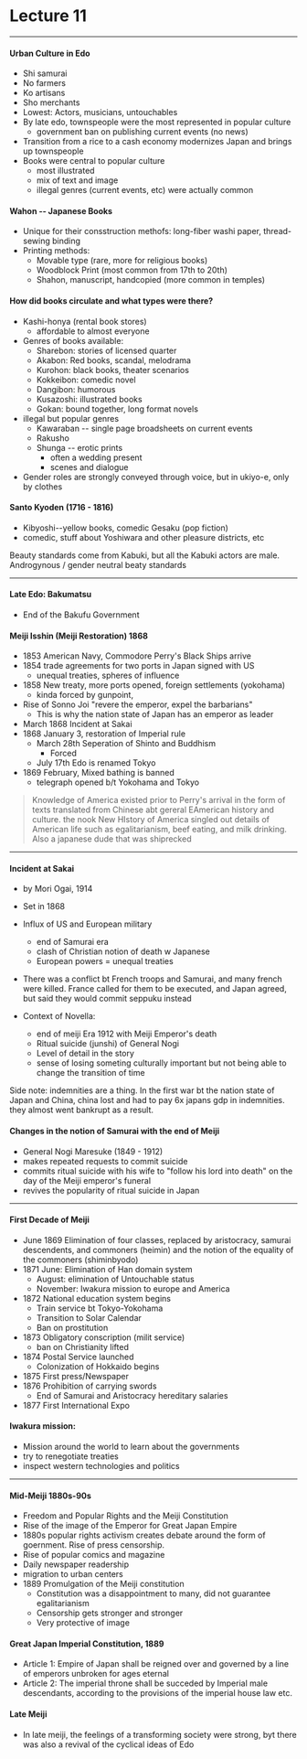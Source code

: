 <h1>Lecture 11</h1>

---

<h4>Urban Culture in Edo</h4>

  * Shi samurai
  * No farmers
  * Ko artisans
  * Sho merchants
  * Lowest: Actors, musicians, untouchables
  * By late edo, townspeople were the most represented in popular culture
      - government ban on publishing current events (no news)
  * Transition from a rice to a cash economy modernizes Japan and brings up townspeople
  * Books were central to popular culture
      - most illustrated
      - mix of text and image
      - illegal genres (current events, etc) were actually common

<h4>Wahon -- Japanese Books</h4>

  * Unique for their consstruction methofs: long-fiber washi paper, thread-sewing binding
  * Printing methods:
      - Movable type (rare, more for religious books)
      - Woodblock Print (most common from 17th to 20th)
      - Shahon, manuscript, handcopied (more common in temples)

<h4>How did books circulate and what types were there?</h4>

  * Kashi-honya (rental book stores)
      - affordable to almost everyone
  * Genres of books available:
      - Sharebon: stories of licensed quarter
      - Akabon: Red books, scandal, melodrama
      - Kurohon: black books, theater scenarios
      - Kokkeibon: comedic novel
      - Dangibon: humorous
      - Kusazoshi: illustrated books
      - Gokan: bound together, long format novels
  * illegal but popular genres
      - Kawaraban -- single page broadsheets on current events
      - Rakusho
      - Shunga -- erotic prints
          + often a wedding present
          + scenes and dialogue
  * Gender roles are strongly conveyed through voice, but in ukiyo-e, only by clothes


<h4>Santo Kyoden (1716 - 1816)</h4>

  * Kibyoshi--yellow books, comedic Gesaku (pop fiction)
  * comedic, stuff about Yoshiwara and other pleasure districts, etc

Beauty standards come from Kabuki, but all the Kabuki actors are male.
Androgynous / gender neutral beaty standards

---

<h4>Late Edo: Bakumatsu</h4>

   * End of the Bakufu Government

<h4>Meiji Isshin (Meiji Restoration) 1868</h4>

  * 1853 American Navy, Commodore Perry's Black Ships arrive
  * 1854 trade agreements for two ports in Japan signed with US
      - unequal treaties, spheres of influence
  * 1858 New treaty, more ports opened, foreign settlements (yokohama)
      - kinda forced by gunpoint, 
  * Rise of Sonno Joi "revere the emperor, expel the barbarians" 
      - This is why the nation state of Japan has an emperor as leader
  * March 1868 Incident at Sakai
  * 1868 January 3, restoration of Imperial rule
      - March 28th Seperation of Shinto and Buddhism
          + Forced
      - July 17th Edo is renamed Tokyo
  * 1869 February, Mixed bathing is banned
      - telegraph opened b/t Yokohama and Tokyo


>Knowledge of America existed prior to Perry's arrival in the form of texts translated from Chinese abt gereral EAmerican history and culture.
the nook New HIstory of America singled out details of American life such as egalitarianism, beef eating, and milk drinking. Also a japanese dude that was shiprecked

---

<h4>Incident at Sakai</h4>

  * by Mori Ogai, 1914
  * Set in 1868
  * Influx of US and European military
      - end of Samurai era
      - clash of Christian notion of death w Japanese
      - European powers = unequal treaties
  * There was a conflict bt French troops and Samurai, and many french were killed. France called for them to be executed, and Japan agreed, but said they would commit seppuku instead

  * Context of Novella:
      - end of meiji Era 1912 with Meiji Emperor's death
      - Ritual suicide (junshi) of General Nogi
      - Level of detail in the story
      - sense of losing someting culturally important but not being able to change the transition of time

  Side note: indemnities are a thing. In the first war bt the nation state of Japan and China, china lost and had to pay 6x japans gdp in indemnities.
  they almost went bankrupt as a result.

  <h4>Changes in the notion of Samurai with the end of Meiji</h4>

 * General Nogi Maresuke (1849 - 1912)
 * makes repeated requests to commit suicide
 * commits ritual suicide with his wife to "follow his lord into death" on the day of the Meiji emperor's funeral
 * revives the popularity of ritual suicide in Japan

---

<h4>First Decade of Meiji</h4>

  * June 1869 Elimination of four classes, replaced by aristocracy, samurai descendents, and commoners (heimin) and the notion of the equality of the commoners (shiminbyodo)
  * 1871 June: Elimination of Han domain system
      - August: elimination of Untouchable status
      - November: Iwakura mission to europe and America
  * 1872 National education system begins
      - Train service bt Tokyo-Yokohama
      - Transition to Solar Calendar
      - Ban on prostitution
  * 1873 Obligatory conscription (milit service)
      - ban on Christianity lifted
  * 1874 Postal Service launched
      - Colonization of Hokkaido begins
  * 1875 First press/Newspaper
  * 1876 Prohibition of carrying swords
      - End of Samurai and Aristocracy hereditary salaries
  * 1877 First International Expo

<h4>Iwakura mission:</h4>

  * Mission around the world to learn about the governments 
  * try to renegotiate treaties
  * inspect western technologies and politics

---

<h4>Mid-Meiji 1880s-90s</h4>

  * Freedom and Popular Rights and the Meiji Constitution
  * Rise of the image of the Emperor for Great Japan Empire
  * 1880s popular rights activism creates debate around the form of goernment. Rise of press censorship.
  * Rise of popular comics and magazine
  * Daily newspaper readership
  * migration to urban centers
  * 1889 Promulgation of the Meiji constitution
      - Constitution was a disappointment to many, did not guarantee egalitarianism
      - Censorship gets stronger and stronger
      - Very protective of image

<h4>Great Japan Imperial Constitution, 1889</h4>

  * Article 1: Empire of Japan shall be reigned over and governed by a line of emperors unbroken for ages eternal
  * Article 2: The imperial throne shall be succeded by Imperial male descendants, according to the provisions of the imperial house law
etc.

<h4>Late Meiji</h4>

  * In late meiji, the feelings of a transforming society were strong, byt there was also a revival of the cyclical ideas of Edo